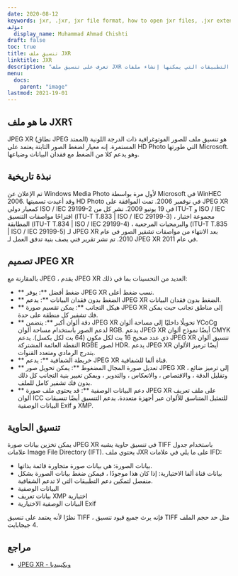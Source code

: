 ```yaml
---
date: 2020-08-12
keywords: jxr, .jxr, jxr file format, how to open jxr files, .jxr extension, jxr extension
مؤلف:
  display_name: Muhammad Ahmad Chishti
draft: false
toc: true
title: تنسيق ملف JXR
linktitle: JXR
description: "تعرف على تنسيق ملف JXR وواجهات برمجة التطبيقات التي يمكنها إنشاء ملفات JXR وفتحها."
menu:
  docs:
    parent: "image"
lastmod: 2021-19-01
---
```


## ما هو ملف JXR؟ ##

JPEG XR (نطاق JPEG الممتد) هو تنسيق ملف للصور الفوتوغرافية ذات الدرجة اللونية المستمرة. إنه معيار لضغط الصور الثابتة يعتمد على HD Photo التي طورتها Microsoft. وهو يدعم كلا من الضغط مع فقدان البيانات وضياعها.

## نبذة تاريخية ##

تم الإعلان عن Windows Media Photo لأول مرة بواسطة Microsoft في WinHEC 2006. وقد أعيدت تسميتها HD Photo في نوفمبر 2006. تمت الموافقة على JPEG XR كمعيار دولي ISO / IEC 29199-2 في 19 يونيو 2009. نشر كل من ITU-T و ISO / IEC اقتراحًا مواصفات التنسيق (ITU-T T.833 | ISO / IEC 29199-3) ، مجموعة اختبار المطابقة (ITU-T T.834 | ISO / IEC 29199-4) ، والبرمجيات المرجعية (ITU-T T.835 | ISO / IEC 29199-5) لـ JPEG XR بعد الانتهاء من مواصفات تشفير الصور في عام 2010. تم نشر تقرير فني يصف بنية تدفق العمل لـ JPEG XR في عام 2011.

## تصميم JPEG XR ##

بالمقارنة مع JPEG ، يقدم JPEG XR العديد من التحسينات بما في ذلك:

- ** ضغط أفضل **: يوفر JPEG XR نسب ضغط أعلى.
- ** الضغط بدون فقدان البيانات **: يدعم JPEG XR الضغط بدون فقدان البيانات.
- ** هيكل التجانب **: يمكن تقسيم صورة JPEG XR إلى مناطق تجانب حيث يمكن فك تشفير كل منطقة على حدة.
- ** دقة ألوان أكبر **: يتضمن JPEG XR تحويلًا داخليًا إلى مساحة ألوان YCoCg لدعم الصور باستخدام مساحة ألوان RGB. يدعم JPEG XR أيضًا نموذج ألوان CMYK ذي عدد صحيح 16 بت لكل مكون (64 بت لكل بكسل). يدعم JPEG XR تنسيق ألوان النقطة العائمة المشتركة RGBE لصور HDR. يدعم JPEG XR أيضًا ترميز الألوان بتدرج الرمادي ومتعدد القنوات.
- ** خريطة الشفافية **: يدعم JPEG XR قناة ألفا للشفافية.
- ** تعديل صورة المجال المضغوط **: يمكن تحويل صور JPEG XR إلى ترميز ضائع ، وتقليل الدقة ، والاقتصاص ، والانعكاس ، والتدوير ، ويمكن تغيير بنية التجانب كل ذلك بدون فك تشفير كامل للملف.
- ** دعم البيانات الوصفية **: قد يحتوي ملف صورة JPEG XR على ملف تعريف ألوان ICC للتمثيل المتناسق للألوان عبر أجهزة متعددة. يدعم التنسيق أيضًا تنسيقات البيانات الوصفية Exif و XMP.

## تنسيق الحاوية ##

يمكن تخزين بيانات صورة JPEG XR في تنسيق حاوية يشبه TIFF باستخدام جدول علامات Image File Directory (IFT). يحتوي ملف JXR على ما يلي في علامات IFD:

- بيانات الصورة: هي بيانات صورة متجاورة قائمة بذاتها.
- بيانات قناة ألفا الاختيارية: إذا كان هذا موجودًا ، فيمكن ضغط بيانات الصورة بشكل منفصل لتمكين دعم التطبيقات التي لا تدعم الشفافية.
- البيانات الوصفية
- بيانات تعريف XMP اختيارية
- البيانات الوصفية الاختيارية Exif

نظرًا لأنه يعتمد على تنسيق TIFF ، فإنه يرث جميع قيود تنسيق TIFF مثل حد حجم الملف 4 جيجابايت.

## مراجع ##

- [JPEG XR - ويكيبيديا](https://en.wikipedia.org/wiki/JPEG_XR)


